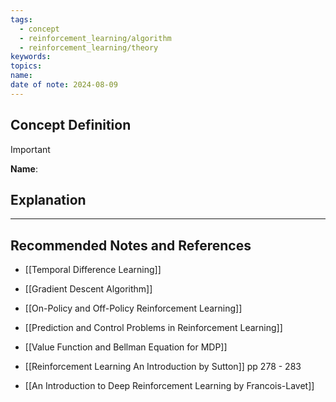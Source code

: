 ```yaml
---
tags:
  - concept
  - reinforcement_learning/algorithm
  - reinforcement_learning/theory
keywords: 
topics: 
name: 
date of note: 2024-08-09
---
```


## Concept Definition

>[!important]
>**Name**: 






## Explanation





-----------
##  Recommended Notes and References


- [[Temporal Difference Learning]]
- [[Gradient Descent Algorithm]]

- [[On-Policy and Off-Policy Reinforcement Learning]]
- [[Prediction and Control Problems in Reinforcement Learning]]

- [[Value Function and Bellman Equation for MDP]]


- [[Reinforcement Learning An Introduction by Sutton]] pp 278 - 283
- [[An Introduction to Deep Reinforcement Learning by Francois-Lavet]]